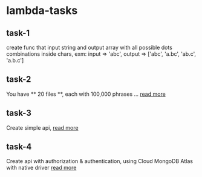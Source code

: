 # lambda-tasks

## task-1 
create func that input string and output array with all possible dots combinations inside chars,
exm: input => 'abc', output => ['abc', 'a.bc', 'ab.c', 'a.b.c']

## task-2
You have ** 20 files **, each with 100,000 phrases ... [read more](https://www.notion.so/Instagram-Giveaway-Front-Back-3720cab5d4d642f8903ddc8b94e70ea3)

## task-3
Create simple api, [read more](https://www.notion.so/Back-Front-58b119d4aedf458fab98fe299774d5b4)

## task-4
Create api with authorization & authentication, using Cloud MongoDB Atlas with native driver [read more](https://www.notion.so/Backend-332b712fc88d4194a76cc484756418f6)